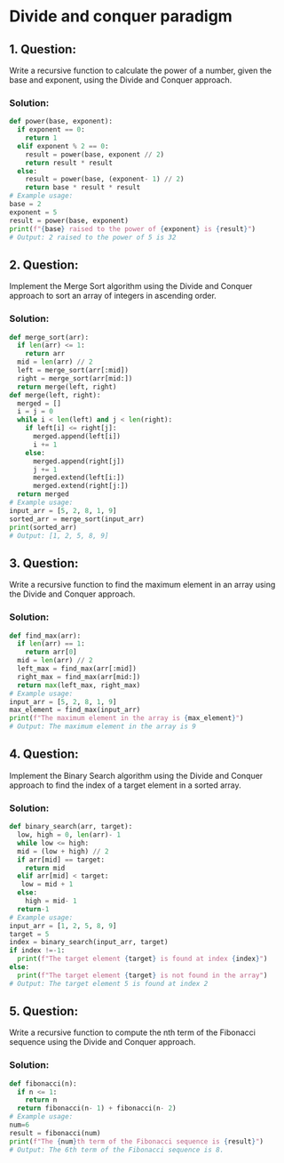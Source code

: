 # Divide and conquer paradigm
## 1. **Question:**
Write a recursive function to calculate the power of a number, given the base and exponent, using the Divide and Conquer approach.
### Solution:
 ```python
 def power(base, exponent):
   if exponent == 0:
     return 1
   elif exponent % 2 == 0:
     result = power(base, exponent // 2)
     return result * result
   else:
     result = power(base, (exponent- 1) // 2)
     return base * result * result
 # Example usage:
 base = 2
 exponent = 5
 result = power(base, exponent)
 print(f"{base} raised to the power of {exponent} is {result}")
 # Output: 2 raised to the power of 5 is 32
 ```
## 2. **Question:**
Implement the Merge Sort algorithm using the Divide and Conquer approach to sort an array of integers in ascending order.
### Solution:
 ```python
 def merge_sort(arr):
   if len(arr) <= 1:
     return arr
   mid = len(arr) // 2
   left = merge_sort(arr[:mid])
   right = merge_sort(arr[mid:])
   return merge(left, right)
 def merge(left, right):
   merged = []
   i = j = 0
   while i < len(left) and j < len(right):
     if left[i] <= right[j]:
       merged.append(left[i])
       i += 1
     else:
       merged.append(right[j])
       j += 1
       merged.extend(left[i:])
       merged.extend(right[j:])
   return merged
 # Example usage:
 input_arr = [5, 2, 8, 1, 9]
 sorted_arr = merge_sort(input_arr)
 print(sorted_arr)
 # Output: [1, 2, 5, 8, 9]
 ```
 ## 3. **Question:**
 Write a recursive function to find the maximum element in an array using the Divide and Conquer approach.
 ### Solution:
 ```python
 def find_max(arr):
   if len(arr) == 1:
     return arr[0]
   mid = len(arr) // 2
   left_max = find_max(arr[:mid])
   right_max = find_max(arr[mid:])
   return max(left_max, right_max)
 # Example usage:
 input_arr = [5, 2, 8, 1, 9]
 max_element = find_max(input_arr)
 print(f"The maximum element in the array is {max_element}")
 # Output: The maximum element in the array is 9
 ```
 ## 4. **Question:**
 Implement the Binary Search algorithm using the Divide and Conquer approach to find the index of a target element in a sorted array.
 ### Solution:
 ```python
 def binary_search(arr, target):
   low, high = 0, len(arr)- 1
   while low <= high:
   mid = (low + high) // 2
   if arr[mid] == target:
     return mid
   elif arr[mid] < target:
    low = mid + 1
   else:
     high = mid- 1
   return-1
 # Example usage:
 input_arr = [1, 2, 5, 8, 9]
 target = 5
 index = binary_search(input_arr, target)
 if index !=-1:
   print(f"The target element {target} is found at index {index}")
 else:
   print(f"The target element {target} is not found in the array")
 # Output: The target element 5 is found at index 2
 ```
## 5. **Question:**
Write a recursive function to compute the nth term of the Fibonacci sequence using the Divide and Conquer approach.
### Solution:
 ```python
 def fibonacci(n):
   if n <= 1:
     return n
   return fibonacci(n- 1) + fibonacci(n- 2)
 # Example usage:
 num=6
 result = fibonacci(num)
 print(f"The {num}th term of the Fibonacci sequence is {result}")
 # Output: The 6th term of the Fibonacci sequence is 8.
```

